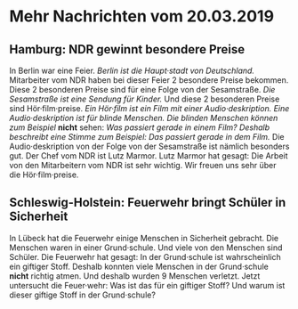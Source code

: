 # Mehr Nachrichten vom 20.03.2019


## Hamburg: NDR gewinnt besondere Preise
In Berlin war eine Feier. 
*Berlin ist die Haupt·stadt von Deutschland.* Mitarbeiter vom NDR haben bei dieser Feier 2 besondere Preise bekommen. Diese 2 besonderen Preise sind für eine Folge von der Sesamstraße. 
*Die Sesamstraße ist eine Sendung für Kinder.* Und diese 2 besonderen Preise sind Hör·film·preise. 
*Ein Hör·film ist ein Film mit einer Audio·deskription.* 
*Eine Audio·deskription ist für blinde Menschen.* 
*Die blinden Menschen können zum Beispiel* **nicht** sehen: 
*Was passiert gerade in einem Film?* 
*Deshalb beschreibt eine Stimme zum Beispiel:* 
*Das passiert gerade in dem Film.* Die Audio·deskription von der Folge von der Sesamstraße ist nämlich besonders gut. Der Chef vom NDR ist Lutz Marmor. Lutz Marmor hat gesagt: Die Arbeit von den Mitarbeitern vom NDR ist sehr wichtig. Wir freuen uns sehr über die Hör·film·preise. 

## Schleswig-Holstein: Feuerwehr bringt Schüler in Sicherheit
In Lübeck hat die Feuerwehr einige Menschen in Sicherheit gebracht. Die Menschen waren in einer Grund·schule. Und viele von den Menschen sind Schüler. Die Feuerwehr hat gesagt: In der Grund·schule ist wahrscheinlich ein giftiger Stoff. Deshalb konnten viele Menschen in der Grund·schule **nicht** richtig atmen. Und deshalb wurden 9 Menschen verletzt. Jetzt untersucht die Feuer·wehr: Was ist das für ein giftiger Stoff? Und warum ist dieser giftige Stoff in der Grund·schule? 
